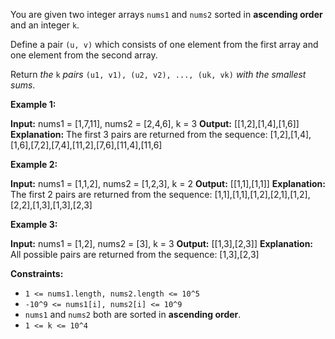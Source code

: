 
You are given two integer arrays  `nums1`  and  `nums2`  sorted in  **ascending order**  and an integer  `k`.

Define a pair  `(u, v)`  which consists of one element from the first array and one element from the second array.

Return  _the_  `k`  _pairs_  `(u1, v1), (u2, v2), ..., (uk, vk)`  _with the smallest sums_.

**Example 1:**

**Input:** nums1 = [1,7,11], nums2 = [2,4,6], k = 3
**Output:** [[1,2],[1,4],[1,6]]
**Explanation:** The first 3 pairs are returned from the sequence: [1,2],[1,4],[1,6],[7,2],[7,4],[11,2],[7,6],[11,4],[11,6]

**Example 2:**

**Input:** nums1 = [1,1,2], nums2 = [1,2,3], k = 2
**Output:** [[1,1],[1,1]]
**Explanation:** The first 2 pairs are returned from the sequence: [1,1],[1,1],[1,2],[2,1],[1,2],[2,2],[1,3],[1,3],[2,3]

**Example 3:**

**Input:** nums1 = [1,2], nums2 = [3], k = 3
**Output:** [[1,3],[2,3]]
**Explanation:** All possible pairs are returned from the sequence: [1,3],[2,3]

**Constraints:**

-   `1 <= nums1.length, nums2.length <= 10^5`
-   `-10^9 <= nums1[i], nums2[i] <= 10^9`
-   `nums1`  and  `nums2`  both are sorted in  **ascending order**.
-   `1 <= k <= 10^4`